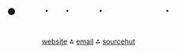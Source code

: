 <pre align=center>
 
   
⬤       •    •       •               •


</pre>

<div align=center>
  <a href="https://enby.space">website</a> ⁂
  <a href="mailto:aoife@enby.space">email</a> ⁂
  <a href="https://sr.ht/~nbsp">sourcehut</a>
</div>
